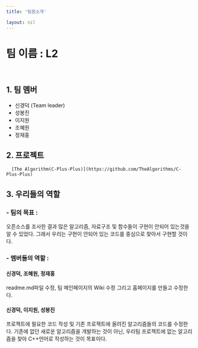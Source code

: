 ```yaml
---
title: '팀원소개'

layout: nil
---
```


# 팀 이름 : L2 <br><br>

##  1. 팀 멤버 
   - 신경덕 (Team leader)  
   - 성봉진 
   - 이지원
   - 조혜원
   - 정재홍

## 2. 프로젝트  <br>
      [The Algorithm(C-Plus-Plus)](https://github.com/TheAlgorithms/C-Plus-Plus)
    
## 3. 우리들의 역할 <br>

### - 팀의 목표 : 
오픈소스를 조사한 결과 많은 알고리즘, 자료구조 및 함수들이 구현이 안되어 있는것을 알 수 있었다. 
그래서 우리는 구현이 안되어 있는 코드를 중심으로 찾아서 구현할 것이다.

### - 멤버들의 역할  : <br>
#### 신경덕, 조혜원, 정재홍 <br>
readme.md파일 수정, 팀 메인페이지의 Wiki 수정 그리고 홈페이지를 만들고 수정한다. <br>

#### 신경덕, 이지원, 성봉진 <br>
프로젝트에 필요한 코드 작성 및 기존 프로젝트에 올려진 알고리즘들의 코드를 수정한다. 기존에 없던 새로운 알고리즘을 개발하는 것이 아닌, 우리팀 프로젝트에 없는 알고리즘을 찾아 C++언어로 작성하는 것이 목표이다.

